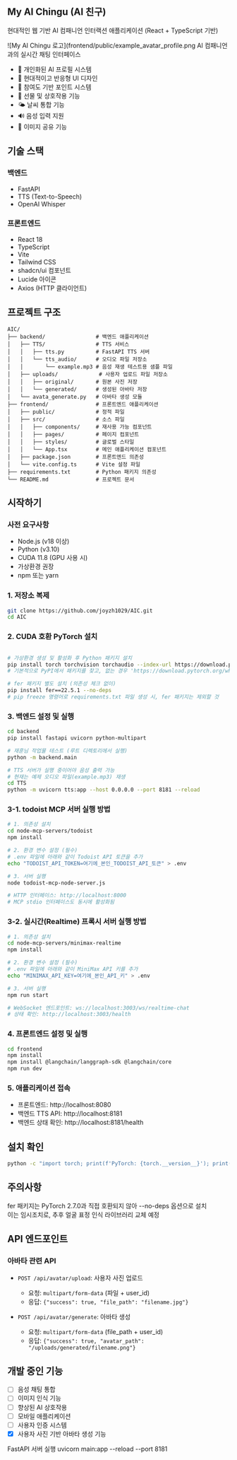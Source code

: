 ## My AI Chingu (AI 친구)

현대적인 웹 기반 AI 컴패니언 인터랙션 애플리케이션 (React + TypeScript 기반)

![My AI Chingu 로고](frontend/public/example_avatar_profile.png AI 컴패니언과의 실시간 채팅 인터페이스
- 👤 개인화된 AI 프로필 시스템
- 🎨 현대적이고 반응형 UI 디자인
- 🎯 참여도 기반 포인트 시스템
- 🎁 선물 및 상호작용 기능
- 🌤️ 날씨 통합 기능
- 🔊 음성 입력 지원
- 📸 이미지 공유 기능

## 기술 스택

### 백엔드
- FastAPI
- TTS (Text-to-Speech)
- OpenAI Whisper

### 프론트엔드
- React 18
- TypeScript
- Vite
- Tailwind CSS
- shadcn/ui 컴포넌트
- Lucide 아이콘
- Axios (HTTP 클라이언트)

## 프로젝트 구조

```
AIC/
├── backend/                # 백엔드 애플리케이션
│   ├── TTS/                # TTS 서비스
│   │   ├── tts.py          # FastAPI TTS 서버
│   │   └── tts_audio/      # 오디오 파일 저장소
│   │       └── example.mp3 # 음성 재생 테스트용 샘플 파일
│   ├── uploads/             # 사용자 업로드 파일 저장소
│   │   ├── original/       # 원본 사진 저장
│   │   └── generated/      # 생성된 아바타 저장
│   └── avata_generate.py   # 아바타 생성 모듈
├── frontend/               # 프론트엔드 애플리케이션
│   ├── public/             # 정적 파일
│   ├── src/                # 소스 파일
│   │   ├── components/     # 재사용 가능 컴포넌트
│   │   ├── pages/          # 페이지 컴포넌트
│   │   ├── styles/         # 글로벌 스타일
│   │   └── App.tsx         # 메인 애플리케이션 컴포넌트
│   ├── package.json        # 프론트엔드 의존성
│   └── vite.config.ts      # Vite 설정 파일
├── requirements.txt        # Python 패키지 의존성
└── README.md               # 프로젝트 문서
```

## 시작하기

### 사전 요구사항
- Node.js (v18 이상)
- Python (v3.10)
- CUDA 11.8 (GPU 사용 시)
- 가상환경 권장
- npm 또는 yarn

### 1. 저장소 복제
```bash
git clone https://github.com/joyzh1029/AIC.git
cd AIC
```

### 2. CUDA 호환 PyTorch 설치
```bash

# 가상환경 생성 및 활성화 후 Python 패키지 설치
pip install torch torchvision torchaudio --index-url https://download.pytorch.org/whl/cu118
# 기본적으로 PyPI에서 패키지를 찾고, 없는 경우 'https://download.pytorch.org/whl/cu118' 경로에서 찾겠다는 의미(extra index)

# fer 패키지 별도 설치 (의존성 체크 없이)
pip install fer==22.5.1 --no-deps
# pip freeze 명령어로 requirements.txt 파일 생성 시, fer 패키지는 제외할 것
```

### 3. 백엔드 설정 및 실행
```bash
cd backend
pip install fastapi uvicorn python-multipart

# 재훈님 작업물 테스트 (루트 디렉토리에서 실행)
python -m backend.main

# TTS 서버가 실행 중이어야 음성 출력 가능
# 현재는 예제 오디오 파일(example.mp3) 재생
cd TTS
python -m uvicorn tts:app --host 0.0.0.0 --port 8181 --reload
```

### 3-1. todoist MCP 서버 실행 방법
```bash
# 1. 의존성 설치
cd node-mcp-servers/todoist
npm install

# 2. 환경 변수 설정 (필수)
# .env 파일에 아래와 같이 Todoist API 토큰을 추가
echo "TODOIST_API_TOKEN=여기에_본인_TODOIST_API_토큰" > .env

# 3. 서버 실행
node todoist-mcp-node-server.js

# HTTP 인터페이스: http://localhost:8000
# MCP stdio 인터페이스도 동시에 활성화됨
```

### 3-2. 실시간(Realtime) 프록시 서버 실행 방법
```bash
# 1. 의존성 설치
cd node-mcp-servers/minimax-realtime
npm install

# 2. 환경 변수 설정 (필수)
# .env 파일에 아래와 같이 MiniMax API 키를 추가
echo "MINIMAX_API_KEY=여기에_본인_API_키" > .env

# 3. 서버 실행
npm run start

# WebSocket 엔드포인트: ws://localhost:3003/ws/realtime-chat
# 상태 확인: http://localhost:3003/health
```

### 4. 프론트엔드 설정 및 실행
```bash
cd frontend
npm install
npm install @langchain/langgraph-sdk @langchain/core
npm run dev
```

### 5. 애플리케이션 접속
- 프론트엔드: http://localhost:8080
- 백엔드 TTS API: http://localhost:8181
- 백엔드 상태 확인: http://localhost:8181/health


## 설치 확인
```bash
python -c "import torch; print(f'PyTorch: {torch.__version__}'); print(f'CUDA available: {torch.cuda.is_available()}')"
```


## 주의사항 
fer 패키지는 PyTorch 2.7.0과 직접 호환되지 않아 --no-deps 옵션으로 설치</br>
이는 임시조치로, 추후 얼굴 표정 인식 라이브러리 교체 예정

## API 엔드포인트

### 아바타 관련 API
- `POST /api/avatar/upload`: 사용자 사진 업로드
  - 요청: `multipart/form-data` (파일 + user_id)
  - 응답: `{"success": true, "file_path": "filename.jpg"}`

- `POST /api/avatar/generate`: 아바타 생성
  - 요청: `multipart/form-data` (file_path + user_id)
  - 응답: `{"success": true, "avatar_path": "/uploads/generated/filename.png"}`


## 개발 중인 기능
- [ ] 음성 채팅 통합
- [ ] 이미지 인식 기능
- [ ] 향상된 AI 상호작용
- [ ] 모바일 애플리케이션
- [ ] 사용자 인증 시스템
- [x] 사용자 사진 기반 아바타 생성 기능

FastAPI 서버 실행 uvicorn main:app --reload --port 8181
